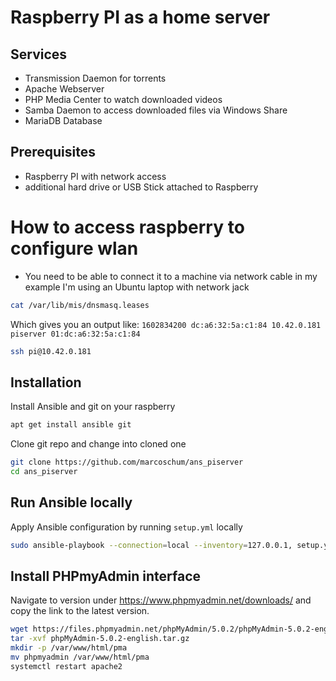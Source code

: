 # Raspberry PI as a home server
## Services
- Transmission Daemon for torrents
- Apache Webserver
- PHP Media Center to watch downloaded videos
- Samba Daemon to access downloaded files via Windows Share
- MariaDB Database

## Prerequisites
- Raspberry PI with network access
- additional hard drive or USB Stick attached to Raspberry

# How to access raspberry to configure wlan
- You need to be able to connect it to a machine via network cable
in my example I'm using an Ubuntu laptop with network jack


```bash
cat /var/lib/mis/dnsmasq.leases
```
Which gives you an output like:
`1602834200 dc:a6:32:5a:c1:84 10.42.0.181 piserver 01:dc:a6:32:5a:c1:84`

```bash
ssh pi@10.42.0.181
```


## Installation
Install Ansible and git on your raspberry
```bash
apt get install ansible git
```
Clone git repo and change into cloned one
```bash
git clone https://github.com/marcoschum/ans_piserver
cd ans_piserver
```

## Run Ansible locally
Apply Ansible configuration by running `setup.yml` locally
```bash
sudo ansible-playbook --connection=local --inventory=127.0.0.1, setup.yml
```

## Install PHPmyAdmin interface
Navigate to version under https://www.phpmyadmin.net/downloads/ and copy the link to the latest version.
```bash
wget https://files.phpmyadmin.net/phpMyAdmin/5.0.2/phpMyAdmin-5.0.2-english.tar.gz
tar -xvf phpMyAdmin-5.0.2-english.tar.gz
mkdir -p /var/www/html/pma
mv phpmyadmin /var/www/html/pma
systemctl restart apache2
```
